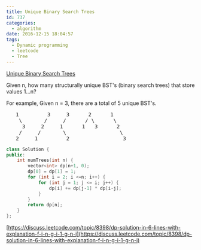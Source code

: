 ```yaml
---
title: Unique Binary Search Trees
id: 737
categories:
  - algorithm
date: 2016-12-15 18:04:57
tags:
  - Dynamic programming
  - leetcode
  - Tree
---
```


[Unique Binary Search Trees](https://leetcode.com/problems/unique-binary-search-trees/)

Given n, how many structurally unique BST's (binary search trees) that store values 1...n?

For example,
Given n = 3, there are a total of 5 unique BST's.

<pre>
   1         3     3      2      1
    \       /     /      / \      \
     3     2     1      1   3      2
    /     /       \                 \
   2     1         2                 3
</pre>



``` cpp
class Solution {
public:
    int numTrees(int n) {
        vector<int> dp(n+1, 0);
        dp[0] = dp[1] = 1;
        for (int i = 2; i <=n; i++) {
            for (int j = 1; j <= i; j++) {
                dp[i] += dp[j-1] * dp[i-j];
            }
        }
        return dp[n];
    }
};
```

[https://discuss.leetcode.com/topic/8398/dp-solution-in-6-lines-with-explanation-f-i-n-g-i-1-g-n-i](https://discuss.leetcode.com/topic/8398/dp-solution-in-6-lines-with-explanation-f-i-n-g-i-1-g-n-i)